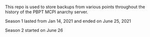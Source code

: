 This repo is used to store backups from various points throughout the history of the PBPT MCPI anarchy server.

Season 1 lasted from Jan 14, 2021 and ended on June 25, 2021

Season 2 started on June 26